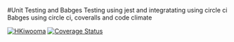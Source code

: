 #Unit Testing and Babges
Testing using jest and  integratating using circle ci
Babges using circle ci, coveralls and code climate

[![HKiwooma](https://circleci.com/gh/HKiwooma/unit-test-and-CICD.svg?style=svg)](https://circleci.com/gh/HKiwooma/unit-test-and-CICD)
[![Coverage Status](https://coveralls.io/repos/github/HKiwooma/unit-test-and-CICD/badge.svg?branch=master)](https://coveralls.io/github/HKiwooma/unit-test-and-CICD?branch=master)